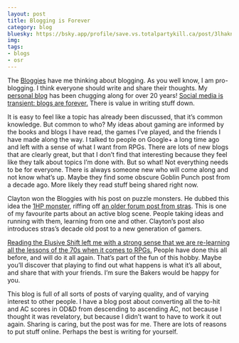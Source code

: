 ```yaml
---
layout: post
title: Blogging is Forever
category: blog
bluesky: https://bsky.app/profile/save.vs.totalpartykill.ca/post/3lhaknsvvek2p
img:
tags:
- blogs
- osr
---
```


The [Bloggies][1] have me thinking about blogging. As you well know, I am pro-blogging. I think everyone should write and share their thoughts. My [personal blog][3] has been chugging along for over 20 years! [Social media is transient: blogs are forever.][2] There is value in writing stuff down.

It is easy to feel like a topic has already been discussed, that it’s common knowledge. But common to who? My ideas about gaming are informed by the books and blogs I have read, the games I’ve played, and the friends I have made along the way. I talked to people on Google+ a long time ago and left with a sense of what I want from RPGs. There are lots of new blogs that are clearly great, but that I don’t find that interesting because they feel like they talk about topics I’m done with. But so what! Not everything needs to be for everyone. There is always someone new who will come along and not know what’s up. Maybe they find some obscure Goblin Punch post from a decade ago. More likely they read stuff being shared right now.

Clayton won the Bloggies with his post on puzzle monsters. He dubbed this idea the [1HP monster][1hp], riffing off [an older forum post from stras][16hp]. This is one of my favourite parts about an active blog scene. People taking ideas and running with them, learning from one and other. Clayton’s post also introduces stras’s decade old post to a new generation of gamers.

[Reading the Elusive Shift left me with a strong sense that we are re-learning all the lessons of the 70s when it comes to RPGs.][4] People have done this all before, and will do it all again. That’s part of the fun of this hobby. Maybe you’ll discover that playing to find out what happens is what it’s all about, and share that with your friends. I’m sure the Bakers would be happy for you.

This blog is full of all sorts of posts of varying quality, and of varying interest to other people. I have a blog post about converting all the to-hit and AC scores in OD&D from descending to ascending AC, not because I thought it was revelatory, but because I didn’t want to have to work it out again. Sharing is caring, but the post was for me. There are lots of reasons to put stuff online. Perhaps the best is writing for yourself.

[1]: /microblog/bloggies-2024/
[2]: /microblog/microblog/
[3]: https://funkaoshi.com/blog/funkaoshi-year-20
[4]: https://x.com/SaveVsTPK/status/1535275195430313984
[1hp]: https://www.explorersdesign.com/the-1-hp-dragon/
[16hp]: https://www.latorra.org/2012/05/15/a-16-hp-dragon/